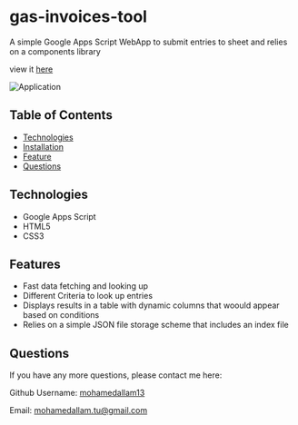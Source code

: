 # gas-invoices-tool
A simple Google Apps Script WebApp to submit entries to sheet and relies on a components library

view it [here](https://mohamedallam13.github.io/react-professional-portfolio/)

![Application](./screenshots/Screenshot1.png)


## Table of Contents

* [Technologies](#technologies)
* [Installation](#installation)
* [Feature](#feature)
* [Questions](#questions)



## Technologies 

* Google Apps Script
* HTML5
* CSS3


## Features

* Fast data fetching and looking up
* Different Criteria to look up entries
* Displays results in a table with dynamic columns that woould appear based on conditions
* Relies on a simple JSON file storage scheme that includes an index file



## Questions 

If you have any more questions, please contact me here:

Github Username: [mohamedallam13](https://mohamedallam13.github.io/react-professional-portfolio/)

Email: [mohamedallam.tu@gmail.com](mailto:mohamedallam.tu@gmail.com)

